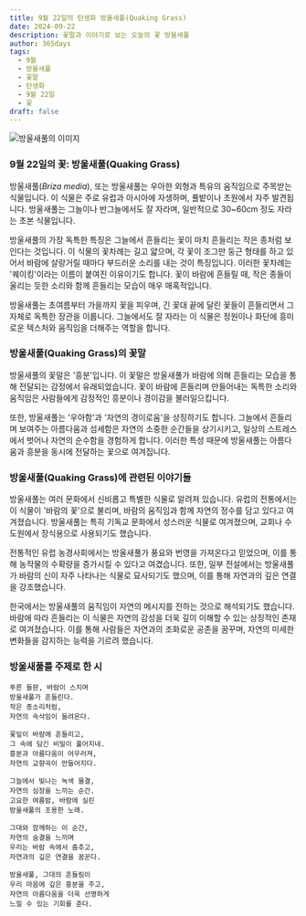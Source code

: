 ```yaml
---
title: 9월 22일의 탄생화 방울새풀(Quaking Grass)
date: 2024-09-22
description: 꽃말과 이야기로 보는 오늘의 꽃 방울새풀
author: 365days
tags:
  - 9월
  - 방울새풀
  - 꽃말
  - 탄생화
  - 9월 22일
  - 꽃
draft: false
---
```


![방울새풀의 이미지](https://cdn.pixabay.com/photo/2017/06/30/13/13/hjertegrs-2458228_1280.jpg#center)


### 9월 22일의 꽃: 방울새풀(Quaking Grass)

방울새풀(*Briza media*), 또는 방울새풀는 우아한 외형과 특유의 움직임으로 주목받는 식물입니다. 이 식물은 주로 유럽과 아시아에 자생하며, 풀밭이나 초원에서 자주 발견됩니다. 방울새풀는 그늘이나 반그늘에서도 잘 자라며, 일반적으로 30~60cm 정도 자라는 초본 식물입니다.

방울새풀의 가장 독특한 특징은 그늘에서 흔들리는 꽃이 마치 흔들리는 작은 종처럼 보인다는 것입니다. 이 식물의 꽃차례는 길고 얇으며, 각 꽃이 조그만 둥근 형태를 하고 있어서 바람에 살랑거릴 때마다 부드러운 소리를 내는 것이 특징입니다. 이러한 꽃차례는 '퀘이킹'이라는 이름이 붙여진 이유이기도 합니다. 꽃이 바람에 흔들릴 때, 작은 종들이 울리는 듯한 소리와 함께 흔들리는 모습이 매우 매혹적입니다.

방울새풀는 초여름부터 가을까지 꽃을 피우며, 긴 꽃대 끝에 달린 꽃들이 흔들리면서 그 자체로 독특한 장관을 이룹니다. 그늘에서도 잘 자라는 이 식물은 정원이나 화단에 흥미로운 텍스처와 움직임을 더해주는 역할을 합니다.

### 방울새풀(Quaking Grass)의 꽃말

방울새풀의 꽃말은 '흥분'입니다. 이 꽃말은 방울새풀가 바람에 의해 흔들리는 모습을 통해 전달되는 감정에서 유래되었습니다. 꽃이 바람에 흔들리며 만들어내는 독특한 소리와 움직임은 사람들에게 감정적인 흥분이나 경이감을 불러일으킵니다.

또한, 방울새풀는 '우아함'과 '자연의 경이로움'을 상징하기도 합니다. 그늘에서 흔들리며 보여주는 아름다움과 섬세함은 자연의 소중한 순간들을 상기시키고, 일상의 스트레스에서 벗어나 자연의 순수함을 경험하게 합니다. 이러한 특성 때문에 방울새풀는 아름다움과 흥분을 동시에 전달하는 꽃으로 여겨집니다.

### 방울새풀(Quaking Grass)에 관련된 이야기들

방울새풀는 여러 문화에서 신비롭고 특별한 식물로 알려져 있습니다. 유럽의 전통에서는 이 식물이 '바람의 꽃'으로 불리며, 바람의 움직임과 함께 자연의 정수를 담고 있다고 여겨졌습니다. 방울새풀는 특히 기독교 문화에서 성스러운 식물로 여겨졌으며, 교회나 수도원에서 장식용으로 사용되기도 했습니다.

전통적인 유럽 농경사회에서는 방울새풀가 풍요와 번영을 가져온다고 믿었으며, 이를 통해 농작물의 수확량을 증가시킬 수 있다고 여겼습니다. 또한, 일부 전설에서는 방울새풀가 바람의 신이 자주 나타나는 식물로 묘사되기도 했으며, 이를 통해 자연과의 깊은 연결을 강조했습니다.

한국에서는 방울새풀의 움직임이 자연의 메시지를 전하는 것으로 해석되기도 했습니다. 바람에 따라 흔들리는 이 식물은 자연의 감성을 더욱 깊이 이해할 수 있는 상징적인 존재로 여겨졌습니다. 이를 통해 사람들은 자연과의 조화로운 공존을 꿈꾸며, 자연의 미세한 변화들을 감지하는 능력을 기르려 했습니다.

### 방울새풀를 주제로 한 시

	푸른 들판, 바람이 스치며
	방울새풀가 흔들린다.
	작은 종소리처럼,
	자연의 속삭임이 들려온다.
	
	꽃잎이 바람에 흔들리고,
	그 속에 담긴 비밀이 풀어지네.
	흥분과 아름다움이 어우러져,
	자연의 교향곡이 만들어지다.
	
	그늘에서 빛나는 녹색 물결,
	자연의 심장을 느끼는 순간.
	고요한 여름밤, 바람에 실린
	방울새풀의 조용한 노래.
	
	그대와 함께하는 이 순간,
	자연의 숨결을 느끼며
	우리는 바람 속에서 춤추고,
	자연과의 깊은 연결을 꿈꾼다.
	
	방울새풀, 그대의 흔들림이
	우리 마음에 깊은 흥분을 주고,
	자연의 아름다움을 더욱 선명하게
	느낄 수 있는 기회를 준다.